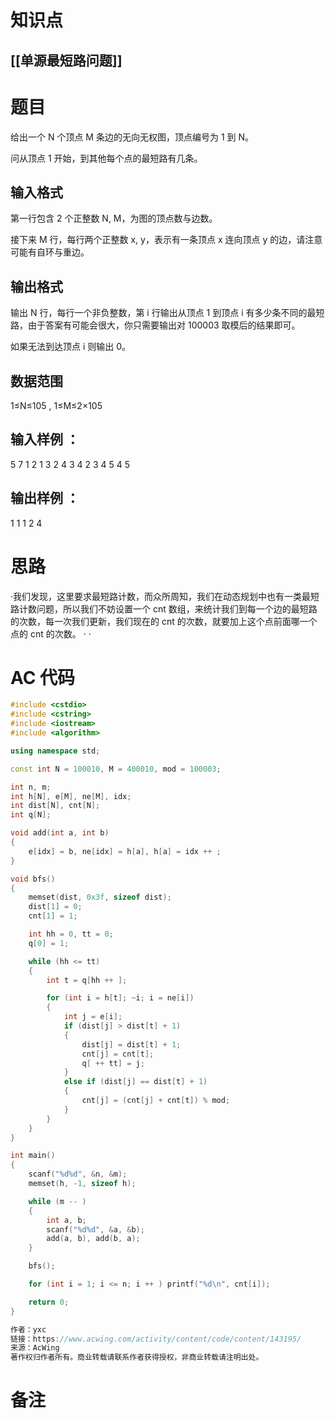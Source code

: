 # 知识点
  ## [[单源最短路问题]]
# 题目
 给出一个 N 个顶点 M 条边的无向无权图，顶点编号为 1 到 N。

问从顶点 1 开始，到其他每个点的最短路有几条。

## 输入格式
第一行包含 2 个正整数 N, M，为图的顶点数与边数。

接下来 M 行，每行两个正整数 x, y，表示有一条顶点 x 连向顶点 y 的边，请注意可能有自环与重边。

## 输出格式
输出 N 行，每行一个非负整数，第 i 行输出从顶点 1 到顶点 i 有多少条不同的最短路，由于答案有可能会很大，你只需要输出对 100003 取模后的结果即可。

如果无法到达顶点 i 则输出 0。

## 数据范围
1≤N≤105
,
1≤M≤2×105
## 输入样例 ：
5 7
1 2
1 3
2 4
3 4
2 3
4 5
4 5
## 输出样例 ：
1
1
1
2
4

# 思路
·我们发现，这里要求最短路计数，而众所周知，我们在动态规划中也有一类最短路计数问题，所以我们不妨设置一个 cnt 数组，来统计我们到每一个边的最短路的次数，每一次我们更新，我们现在的 cnt 的次数，就要加上这个点前面哪一个点的 cnt 的次数。
·
·
# AC 代码
```cpp
#include <cstdio>
#include <cstring>
#include <iostream>
#include <algorithm>

using namespace std;

const int N = 100010, M = 400010, mod = 100003;

int n, m;
int h[N], e[M], ne[M], idx;
int dist[N], cnt[N];
int q[N];

void add(int a, int b)
{
    e[idx] = b, ne[idx] = h[a], h[a] = idx ++ ;
}

void bfs()
{
    memset(dist, 0x3f, sizeof dist);
    dist[1] = 0;
    cnt[1] = 1;

    int hh = 0, tt = 0;
    q[0] = 1;

    while (hh <= tt)
    {
        int t = q[hh ++ ];

        for (int i = h[t]; ~i; i = ne[i])
        {
            int j = e[i];
            if (dist[j] > dist[t] + 1)
            {
                dist[j] = dist[t] + 1;
                cnt[j] = cnt[t];
                q[ ++ tt] = j;
            }
            else if (dist[j] == dist[t] + 1)
            {
                cnt[j] = (cnt[j] + cnt[t]) % mod;
            }
        }
    }
}

int main()
{
    scanf("%d%d", &n, &m);
    memset(h, -1, sizeof h);

    while (m -- )
    {
        int a, b;
        scanf("%d%d", &a, &b);
        add(a, b), add(b, a);
    }

    bfs();

    for (int i = 1; i <= n; i ++ ) printf("%d\n", cnt[i]);

    return 0;
}

作者：yxc
链接：https://www.acwing.com/activity/content/code/content/143195/
来源：AcWing
著作权归作者所有。商业转载请联系作者获得授权，非商业转载请注明出处。
```
# 备注
